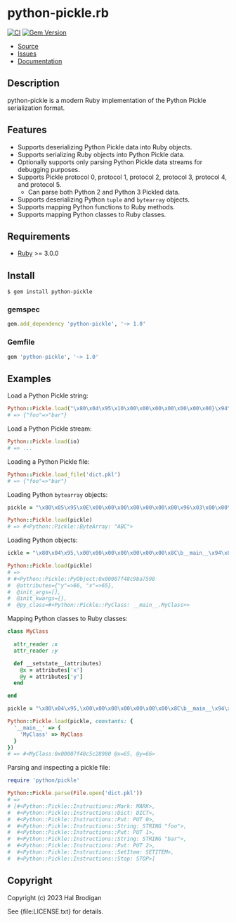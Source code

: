 # python-pickle.rb

[![CI](https://github.com/postmodern/python-pickle.rb/actions/workflows/ruby.yml/badge.svg)](https://github.com/postmodern/python-pickle.rb/actions/workflows/ruby.yml)
[![Gem Version](https://badge.fury.io/rb/python-pickle.svg)](https://badge.fury.io/rb/python-pickle)

* [Source](https://github.com/postmodern/python-pickle.rb)
* [Issues](https://github.com/postmodern/python-pickle.rb/issues)
* [Documentation](https://rubydoc.info/gems/python-pickle)

## Description

python-pickle is a modern Ruby implementation of the Python Pickle serialization
format.

## Features

* Supports deserializing Python Pickle data into Ruby objects.
* Supports serializing Ruby objects into Python Pickle data.
* Optionally supports only parsing Python Pickle data streams for debugging
  purposes.
* Supports Pickle protocol 0, protocol 1, protocol 2, protocol 3, protocol 4,
  and protocol 5.
  * Can parse both Python 2 and Python 3 Pickled data.
* Supports deserializing Python `tuple` and `bytearray` objects.
* Supports mapping Python functions to Ruby methods.
* Supports mapping Python classes to Ruby classes.

## Requirements

* [Ruby] >= 3.0.0

[Ruby]: https://www.ruby-lang.org/

## Install

```shell
$ gem install python-pickle
```

### gemspec

```ruby
gem.add_dependency 'python-pickle', '~> 1.0'
```

### Gemfile

```ruby
gem 'python-pickle', '~> 1.0'
```

## Examples

Load a Python Pickle string:

```ruby
Python::Pickle.load("\x80\x04\x95\x10\x00\x00\x00\x00\x00\x00\x00}\x94\x8C\x03foo\x94\x8C\x03bar\x94s.")
# => {"foo"=>"bar"}
```

Load a Python Pickle stream:

```ruby
Python::Pickle.load(io)
# => ...
```

Loading a Python Pickle file:

```ruby
Python::Pickle.load_file('dict.pkl')
# => {"foo"=>"bar"}
```

Loading Python `bytearray` objects:

```ruby
pickle = "\x80\x05\x95\x0E\x00\x00\x00\x00\x00\x00\x00\x96\x03\x00\x00\x00\x00\x00\x00\x00ABC\x94."

Python::Pickle.load(pickle)
# => #<Python::Pickle::ByteArray: "ABC">
```

Loading Python objects:

```ruby
ickle = "\x80\x04\x95,\x00\x00\x00\x00\x00\x00\x00\x8C\b__main__\x94\x8C\aMyClass\x94\x93\x94)\x81\x94}\x94(\x8C\x01x\x94KA\x8C\x01y\x94KBub."

Python::Pickle.load(pickle)
# => 
# #<Python::Pickle::PyObject:0x00007f48c9ba7598                   
#  @attributes={"y"=>66, "x"=>65},                                
#  @init_args=[],                                                 
#  @init_kwargs={},                                               
#  @py_class=#<Python::Pickle::PyClass: __main__.MyClass>>        
```

Mapping Python classes to Ruby classes:

```ruby
class MyClass

  attr_reader :x
  attr_reader :y

  def __setstate__(attributes)
    @x = attributes['x']
    @y = attributes['y']
  end

end

pickle = "\x80\x04\x95,\x00\x00\x00\x00\x00\x00\x00\x8C\b__main__\x94\x8C\aMyClass\x94\x93\x94)\x81\x94}\x94(\x8C\x01x\x94KA\x8C\x01y\x94KBub."

Python::Pickle.load(pickle, constants: {
  '__main__' => {
    'MyClass' => MyClass
  }
})
# => #<MyClass:0x00007f48c5c28980 @x=65, @y=66>
```

Parsing and inspecting a pickle file:

```ruby
require 'python/pickle'

Python::Pickle.parse(File.open('dict.pkl'))
# => 
# [#<Python::Pickle::Instructions::Mark: MARK>,
#  #<Python::Pickle::Instructions::Dict: DICT>,
#  #<Python::Pickle::Instructions::Put: PUT 0>,
#  #<Python::Pickle::Instructions::String: STRING "foo">,
#  #<Python::Pickle::Instructions::Put: PUT 1>,
#  #<Python::Pickle::Instructions::String: STRING "bar">,
#  #<Python::Pickle::Instructions::Put: PUT 2>,
#  #<Python::Pickle::Instructions::SetItem: SETITEM>,
#  #<Python::Pickle::Instructions::Stop: STOP>]
```

## Copyright

Copyright (c) 2023 Hal Brodigan

See {file:LICENSE.txt} for details.
